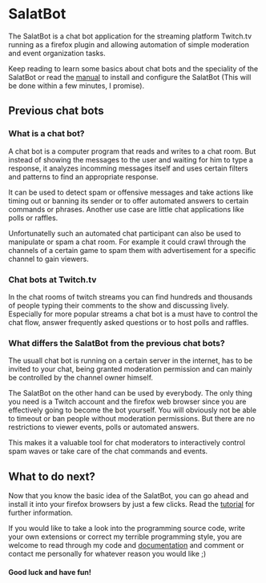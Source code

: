 # SalatBot
The SalatBot is a chat bot application for the streaming platform Twitch.tv
running as a firefox plugin and allowing automation of simple moderation and
event organization tasks.  

Keep reading to learn some basics about chat bots and the speciality of the
SalatBot or read the
[manual](https://github.com/Salatfreak/SalatBot/wiki/Tutorial) to install and
configure the SalatBot (This will be done within a few minutes, I promise).

## Previous chat bots
### What is a chat bot?
A chat bot is a computer program that reads and writes to a chat room. But
instead of showing the messages to the user and waiting for him to type a
response, it analyzes incomming messages itself and uses certain filters and
patterns to find an appropriate response.  

It can be used to detect spam or offensive messages and take actions like
timing out or banning its sender or to offer automated answers to certain
commands or phrases. Another use case are little chat applications like polls
or raffles.  

Unfortunatelly such an automated chat participant can also be used to
manipulate or spam a chat room. For example it could crawl through the
channels of a certain game to spam them with advertisement for a specific
channel to gain viewers.

### Chat bots at Twitch.tv
In the chat rooms of twitch streams you can find hundreds and thousands of
people typing their comments to the show and discussing lively. Especially for
more popular streams a chat bot is a must have to control the chat flow,
answer frequently asked questions or to host polls and raffles.

### What differs the SalatBot from the previous chat bots?
The usuall chat bot is running on a certain server in the internet, has to be
invited to your chat, being granted moderation permission and can mainly be
controlled by the channel owner himself.  

The SalatBot on the other hand can be used by everybody. The only thing you
need is a Twitch account and the firefox web browser since you are effectively
going to become the bot yourself. You will obviously not be able to timeout or
ban people without moderation permissions. But there are no restrictions to
viewer events, polls or automated answers.  

This makes it a valuable tool for
chat moderators to interactively control spam waves or take care of the
chat commands and events.

## What to do next?
Now that you know the basic idea of the SalatBot, you can go ahead and install
it into your firefox browsers by just a few clicks. Read the
[tutorial](https://github.com/Salatfreak/SalatBot/wiki/Tutorial) for further
information.  

If you would like to take a look into the programming source code, write your
own extensions or correct my terrible programming style, you are welcome to
read through my code and
[documentation](https://github.com/Salatfreak/SalatBot/wiki/Code-documentation)
and comment or contact me personally for whatever reason you would like ;)

#### Good luck and have fun!
